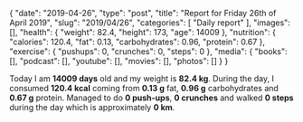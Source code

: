 {
    "date": "2019-04-26",
    "type": "post",
    "title": "Report for Friday 26th of April 2019",
    "slug": "2019\/04\/26",
    "categories": [
        "Daily report"
    ],
    "images": [],
    "health": {
        "weight": 82.4,
        "height": 173,
        "age": 14009
    },
    "nutrition": {
        "calories": 120.4,
        "fat": 0.13,
        "carbohydrates": 0.96,
        "protein": 0.67
    },
    "exercise": {
        "pushups": 0,
        "crunches": 0,
        "steps": 0
    },
    "media": {
        "books": [],
        "podcast": [],
        "youtube": [],
        "movies": [],
        "photos": []
    }
}

Today I am <strong>14009 days</strong> old and my weight is <strong>82.4 kg</strong>. During the day, I consumed <strong>120.4 kcal</strong> coming from <strong>0.13 g</strong> fat, <strong>0.96 g</strong> carbohydrates and <strong>0.67 g</strong> protein. Managed to do <strong>0 push-ups</strong>, <strong>0 crunches</strong> and walked <strong>0 steps</strong> during the day which is approximately <strong>0 km</strong>.